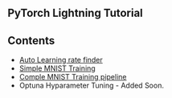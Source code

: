 ## PyTorch Lightning Tutorial

## Contents
* [Auto Learning rate finder](auto_lr_finder.py)
* [Simple MNIST Training](training_mnist_model.py)
* [Comple MNIST Training pipeline](training_mnist_model_complex.py)
* Optuna Hyparameter Tuning - Added Soon.